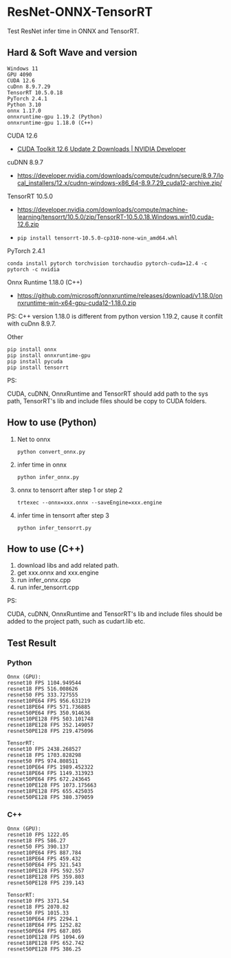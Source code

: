 # ResNet-ONNX-TensorRT

Test ResNet infer time in ONNX and TensorRT.

## Hard & Soft Wave and version

```shell
Windows 11
GPU 4090
CUDA 12.6
cuDnn 8.9.7.29
TensorRT 10.5.0.18
PyTorch 2.4.1
Python 3.10
onnx 1.17.0
onnxruntime-gpu 1.19.2 (Python)
onnxruntime-gpu 1.18.0 (C++)
```

CUDA 12.6

- [CUDA Toolkit 12.6 Update 2 Downloads | NVIDIA Developer](https://developer.nvidia.com/cuda-downloads?target_os=Windows&target_arch=x86_64&target_version=11&target_type=exe_local)

cuDNN 8.9.7

- https://developer.nvidia.com/downloads/compute/cudnn/secure/8.9.7/local_installers/12.x/cudnn-windows-x86_64-8.9.7.29_cuda12-archive.zip/

TensorRT 10.5.0

- https://developer.nvidia.com/downloads/compute/machine-learning/tensorrt/10.5.0/zip/TensorRT-10.5.0.18.Windows.win10.cuda-12.6.zip

- ```Shell
  pip install tensorrt-10.5.0-cp310-none-win_amd64.whl
  ```

PyTorch 2.4.1

```shell
conda install pytorch torchvision torchaudio pytorch-cuda=12.4 -c pytorch -c nvidia
```
Onnx Runtime 1.18.0 (C++)

- https://github.com/microsoft/onnxruntime/releases/download/v1.18.0/onnxruntime-win-x64-gpu-cuda12-1.18.0.zip

PS: C++ version 1.18.0 is different from python version 1.19.2, cause it confilt with cuDnn 8.9.7.

Other

```shell
pip install onnx
pip install onnxruntime-gpu
pip install pycuda
pip install tensorrt
```

PS:

CUDA, cuDNN, OnnxRuntime and TensorRT should add path to the sys path, TensorRT's lib and include files should be copy to CUDA folders.

## How to use (Python)

1. Net to onnx

   ```shell
   python convert_onnx.py
   ```

2. infer time in onnx

   ```shell
   python infer_onnx.py
   ```

3. onnx to tensorrt after step 1 or step 2

   ```shell
   trtexec --onnx=xxx.onnx --saveEngine=xxx.engine
   ```

4. infer time in tensorrt after step 3

   ```shell
   python infer_tensorrt.py
   ```

## How to use (C++)
1. download libs and add related path.
2. get xxx.onnx and xxx.engine
3. run infer_onnx.cpp
4. run infer_tensorrt.cpp

PS:

CUDA, cuDNN, OnnxRuntime and TensorRT's lib and include files should be added to the project path, such as cudart.lib etc.
   
## Test Result

### Python

```
Onnx (GPU):
resnet10 FPS 1104.949544 
resnet18 FPS 516.008626
resnet50 FPS 333.727555
resnet10PE64 FPS 956.631219
resnet18PE64 FPS 571.736885 
resnet50PE64 FPS 350.914636
resnet10PE128 FPS 503.101748 
resnet18PE128 FPS 352.149057
resnet50PE128 FPS 219.475096

TensorRT:
resnet10 FPS 2438.268527
resnet18 FPS 1703.828298
resnet50 FPS 974.808511
resnet10PE64 FPS 1989.452322 
resnet18PE64 FPS 1149.313923 
resnet50PE64 FPS 672.243645
resnet10PE128 FPS 1073.175663 
resnet18PE128 FPS 655.425035 
resnet50PE128 FPS 380.379059
```

### C++
```
Onnx (GPU):
resnet10 FPS 1222.05
resnet18 FPS 586.27
resnet50 FPS 390.137
resnet10PE64 FPS 887.784
resnet18PE64 FPS 459.432
resnet50PE64 FPS 321.543
resnet10PE128 FPS 592.557
resnet18PE128 FPS 359.803
resnet50PE128 FPS 239.143

TensorRT:
resnet10 FPS 3371.54
resnet18 FPS 2070.82
resnet50 FPS 1015.33
resnet10PE64 FPS 2294.1
resnet18PE64 FPS 1252.82
resnet50PE64 FPS 687.805
resnet10PE128 FPS 1094.69
resnet18PE128 FPS 652.742
resnet50PE128 FPS 386.25
```

